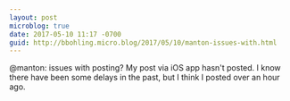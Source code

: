 ```yaml
---
layout: post
microblog: true
date: 2017-05-10 11:17 -0700
guid: http://bbohling.micro.blog/2017/05/10/manton-issues-with.html
---
```

@manton: issues with posting?  My post via iOS app hasn't posted. I know there have been some delays in the past, but I think I posted over an hour ago.
